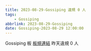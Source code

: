 ```yaml
---
title: 2023-08-29-Gossiping 違規 0 人
tags:
    - Gossiping
abbrlink: 2023-08-29-Gossiping
date: Gossiping-2023-08-29 12:00:00
---
```

Gossiping 板 [板規連結](https://www.ptt.cc/bbs/Gossiping/M.1637425085.A.07D.html)
昨天違規 0 人
